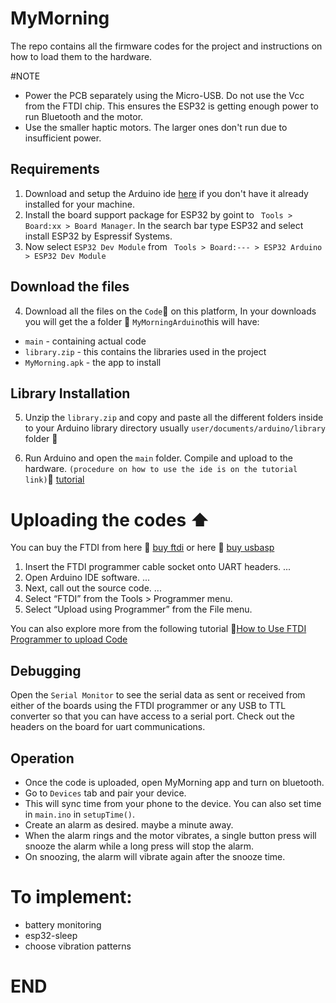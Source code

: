 # MyMorning
The repo contains all the firmware codes for the project and instructions on how to load them to the hardware.

#NOTE
- Power the PCB separately using the Micro-USB. Do not use the Vcc from the FTDI chip. This ensures the ESP32 is getting enough power to run Bluetooth and the motor.
- Use the smaller haptic motors. The larger ones don't run due to insufficient power.
 
## Requirements
1) Download and setup the Arduino ide [here](https://www.arduino.cc/en/software) if you don't have it already installed for your machine.
2) Install the board support package for ESP32 by goint to ` Tools > Board:xx > Board Manager`. In the search bar type ESP32 and select install ESP32 by Espressif Systems.
3) Now select `ESP32 Dev Module` from ` Tools > Board:--- > ESP32 Arduino > ESP32 Dev Module`

## Download the files 
4)  Download all the files on the `Code`:arrow_down_small: on this platform, In your downloads you will get the a folder :file_folder:  `MyMorningArduino`this will have:
 - `main` - containing actual code
 - `library.zip` - this contains the libraries used in the project
 - `MyMorning.apk` - the app to install

## Library Installation
5)  Unzip the `library.zip` and copy and paste all the different folders inside to your Arduino library directory usually `user/documents/arduino/library` folder :file_folder:

6)  Run Arduino and open the `main` folder. Compile and upload to the hardware. `(procedure on how to use the ide is on the tutorial link)`:link:
[tutorial](https://www.youtube.com/watch?v=nL34zDTPkcs&t=3s)

# Uploading the codes  :arrow_up:
You can buy the FTDI from here :link: [buy ftdi](https://www.amazon.com/HiLetgo-FT232RL-Converter-Adapter-Breakout/dp/B00IJXZQ7C/ref=sr_1_3?keywords=FTDI&qid=1650483928&sr=8-3)
or here  :link: [buy usbasp](https://www.amazon.com/CP2102-Module-Converter-Downloader-Compatible/dp/B092YMT52G_)

1) Insert the FTDI programmer cable socket onto UART headers. ...
2) Open Arduino IDE software. ...
3) Next, call out the source code. ...
4) Select “FTDI” from the Tools > Programmer menu.
5) Select “Upload using Programmer” from the File menu.

You can also explore more from the following tutorial :link:[How to Use FTDI Programmer to upload Code](https://www.youtube.com/watch?v=JYchUapoqzc)

## Debugging 
Open the `Serial Monitor` to see the serial data as sent or received from either of the boards using the FTDI programmer or any USB to TTL converter so that you can have access to a serial port. Check out the headers on the board for uart communications.

## Operation
- Once the code is uploaded, open MyMorning app and turn on bluetooth.
- Go to `Devices` tab and pair your device.
- This will sync time from your phone to the device. You can also set time in `main.ino` in `setupTime()`.
- Create an alarm as desired. maybe a minute away.
- When the alarm rings and the motor vibrates, a single button press will snooze the alarm while a long press will stop the alarm.
- On snoozing, the alarm will vibrate again after the snooze time.

# To implement: 
- battery monitoring
- esp32-sleep
- choose vibration patterns

# END


